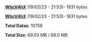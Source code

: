 [**WtjcV4hX**](/data/WtjcV4hX.txt) (19/02/23 - 21:53)- 1831 bytes

[**WtjcV4hX**](/data/WtjcV4hX.txt) (19/02/23 - 21:53)- 1831 bytes

**Total Datas**: 10756

**Total Size**: 69.03 MB / 69.0 MB